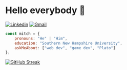# Hello everybody 👋 

[![Linkedin](https://img.shields.io/badge/-LinkedIn-blue?style=flat&logo=Linkedin&logoColor=white)](https://www.linkedin.com/in/mitch-sfakianos-7758a8132/)
[![Gmail](https://img.shields.io/badge/-Gmail-c14438?style=flat&logo=Gmail&logoColor=white)](mailto:mcsfakianos@gmail.com)

```javascript
const mitch = {
    pronouns: "He" | "Him",
    education: "Southern New Hampshire University",
    askMeAbout: ["web dev", "game dev", "Plato"]
};
```
[![GitHub Streak](https://streak-stats.demolab.com?user=mazarinno&theme=gruvbox&hide_border=true&fire=DD2727)](https://git.io/streak-stats)
